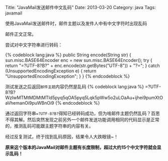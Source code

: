 Title: "JavaMail发送邮件中文乱码"
Date: 2013-03-20
Category: java
Tags: javamail

使用JavaMail发送邮件时，邮件主题以及发件人中有中文字符时出现乱码

邮件正文正常。

尝试对中文字符串进行转码：

{% codeblock lang:java %}
    public String encode(String str) {
        sun.misc.BASE64Encoder enc = new sun.misc.BASE64Encoder();
        try {
            return "=?UTF-8?B?" + enc.encode(str.getBytes("UTF-8")) + "?=";
        } catch (UnsupportedEncodingException e) {
            return "UnsupportedEncodingException";
        }
    }
{% endcodeblock %}

测试发送之后返回`邮件主题`内容仍然是乱码
{% codeblock lang:java %}
=?UTF-8?B?WzIwMTMtMDMtMTld5pyq5qOA5pyq5Lqk5pWw5o2uLOaAu+ijhei9pumXtOaVhemanOi9puWBnOi9
{% endcodeblock %}

通过返回字符串`=?UTF-8?B?`得知已经转码成功，但为啥邮件主题仍然乱码？百思不得其解。然后突然发现之前另外一个邮件发送功能调用相同的代码显示是正常的，推测乱码可能跟主题字符串的内容有关。

经过反复测试，终于找到乱码原因，结果令人大跌眼镜~！

**原来这个版本的JavaMail对邮件主题有长度限制，超过大约15个中文字符就会显示乱码！**
